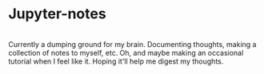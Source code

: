 # Jupyter-notes
<br>
Currently a dumping ground for my brain. Documenting thoughts, making a collection of notes to myself, etc.
Oh, and maybe making an occasional tutorial when I feel like it.  Hoping it'll help me digest my thoughts.
